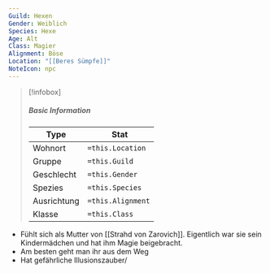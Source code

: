```yaml
---
Guild: Hexen
Gender: Weiblich
Species: Hexe
Age: Alt
Class: Magier
Alignment: Böse
Location: "[[Beres Sümpfe]]"
NoteIcon: npc
---
```


<!-- QueryToSerialize: -->
>[!infobox]
>##### Basic Information
>Type | Stat |
>----  | ----  |
> Wohnort | `=this.Location`  |
> Gruppe | `=this.Guild` |
> Geschlecht | `=this.Gender` |
> Spezies | `=this.Species` |
> Ausrichtung | `=this.Alignment` |
> Klasse | `=this.Class` |
<!-- SerializedQuery END -->

- Fühlt sich als Mutter von [[Strahd von Zarovich]]. Eigentlich war sie sein Kindermädchen und hat ihm Magie beigebracht.
- Am besten geht man ihr aus dem Weg
- Hat gefährliche Illusionszauber/